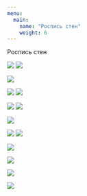 ```yaml
---
menu:
  main:
    name: "Роспись стен"
    weight: 6
---
```

Роспись стен

![](DSC09619.png) ![](DSC09615.jpg)

![](LW.png) 

![](DSC02152.png) ![](DSC03262.png)

![](caffe_progr.jpg) ![](XXXL.jpg)

![](Cafe.png)

![](helsinki.jpg) ![](school.png)

![](NG.png) 

![](NG2.png) 

![](NG3.png) 

![](W.png) 


